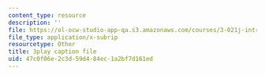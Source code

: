 ```yaml
---
content_type: resource
description: ''
file: https://ol-ocw-studio-app-qa.s3.amazonaws.com/courses/3-021j-introduction-to-modeling-and-simulation-spring-2012/47c0f06e2c3d59d484ec1a2bf7d161ed_U5zt5u-C_uY.vtt
file_type: application/x-subrip
resourcetype: Other
title: 3play caption file
uid: 47c0f06e-2c3d-59d4-84ec-1a2bf7d161ed
---
```


